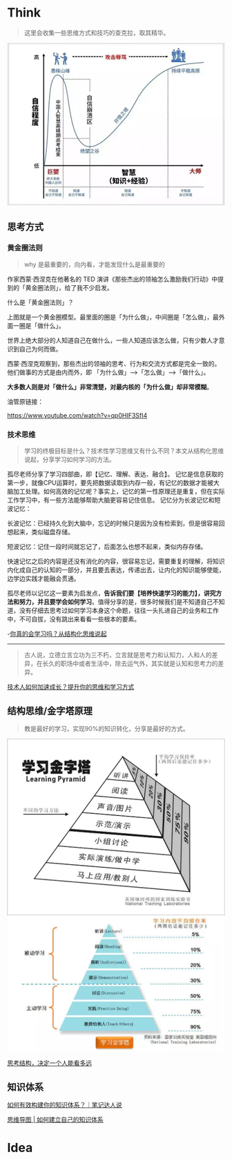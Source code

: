 #  Think
> 这里会收集一些思维方式和技巧的查克拉，取其精华。

![](img/Think-00.jpg)

## 思考方式

### 黄金圈法则

> why 是最重要的，向内看，才能发现什么是最重要的

作家西蒙·西涅克在他著名的 TED 演讲《那些杰出的领袖怎么激励我们行动》中提到的「黄金圈法则」，给了我不少启发。

什么是「黄金圈法则」？

上图就是一个黄金圈模型。最里面的圈是「为什么做」，中间圈是「怎么做」，最外面一圈是「做什么」。

世界上绝大部分的人知道自己在做什么，一些人知道应该怎么做，只有少数人才意识到自己为何而做。

西蒙·西涅克观察到，那些杰出的领袖的思考、行为和交流方式都是完全一致的。他们做事的方式是由内而外，即 「为什么做」——>「怎么做」——>「做什么」。

**大多数人则是对「做什么」非常清楚，对最内核的「为什么做」却非常模糊**。

油管原链接： 

https://www.youtube.com/watch?v=qp0HIF3SfI4


### 技术思维

> 学习的终极目标是什么？技术性学习思维又有什么不同？本文从结构化思维说起，分享学习如何学习的方法。

孤尽老师分享了学习四部曲，即【记忆、理解、表达、融合】。
记忆是信息获取的第一步，就像CPU运算时，要先把数据读取到内存一般，有记忆的数据才能被大脑加工处理。如何高效的记忆呢？事实上，记忆的第一性原理还是重复，但在实际工作学习中，有一些方法能够帮助大脑更容易记住信息。
记忆分为长波记忆和短波记忆：

长波记忆：已经持久化到大脑中，忘记的时候只是因为没有检索到，但是很容易回想起来，类似磁盘存储。


短波记忆：记住一段时间就忘记了，后面怎么也想不起来，类似内存存储。

快速记忆之后的内容是还没有消化的内容，很容易忘记，需要重复的理解，将知识内化成自己的认知的一部分，并且要去表达，传递出去，让内化的知识能够使能，边学边实践才能融会贯通。

孤尽老师以记忆这一要素为启发点，**告诉我们要【培养快速学习的能力】，讲究方法和努力，并且要学会如何学习**。值得分享的是，很多时候我们是不知道自己不知道，没有仔细去思考过如何学习本身这个命题，往往一头扎进自己的业务和工作中，不可自拔，没有跳出来看看一些根本的要素。

-[你真的会学习吗？从结构化思维说起](https://mp.weixin.qq.com/s/4gKQMqZtetDIfjw5fZv_aw) 


---

> 古人说，立德立言立功为三不朽，立言就是思考力和认知力，人和人的差异，在长久的职场中或者生活中，除去运气外，其实就是认知和思考力的差异。

[技术人如何加速成长？提升你的思维和学习方式](https://mp.weixin.qq.com/s/EMZrnDRGCoIAloSFr1js5w)



## 结构思维/金字塔原理

> 教是最好的学习，实现90%的知识转化，分享是最好的方式。

![](img/Think-01.jpg)
![](img/Study-01.png)

[思考结构，决定一个人能看多远](https://mp.weixin.qq.com/s/xjpGjX8JGTja_oR1JTHWNA)

## 知识体系
[如何有效构建你的知识体系？｜笔记达人说](https://mp.weixin.qq.com/s/AtO_Zm7W_zpHAvmRn4wkKw)

[思维导图 | 如何建立自己的知识体系](https://mp.weixin.qq.com/s/8rupWARUBLfxRuI2p83ssg)




# Idea





